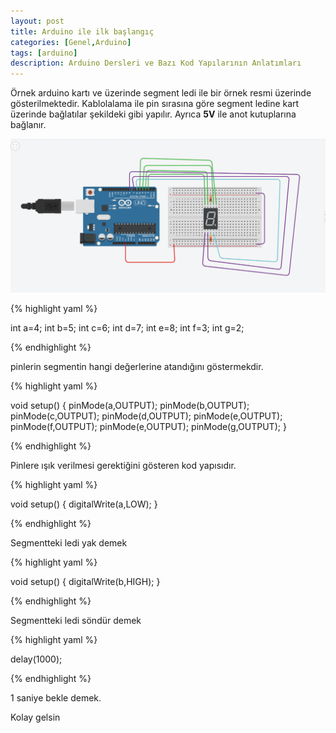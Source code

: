 ```yaml
---
layout: post
title: Arduino ile ilk başlangıç
categories: [Genel,Arduino]
tags: [arduino]
description: Arduino Dersleri ve Bazı Kod Yapılarının Anlatımları
---
```


Örnek arduino kartı ve üzerinde segment ledi ile bir örnek resmi üzerinde gösterilmektedir. Kablolalama ile pin sırasına göre
segment ledine kart üzerinde bağlatılar şekildeki gibi yapılır. Ayrıca **5V** ile anot kutuplarına bağlanır.

<img src="https://raw.githubusercontent.com/ferhatakbulut/ferhatakbulut.github.io/main/image/ar1.png">


{% highlight yaml %}

int a=4;
int b=5;
int c=6;
int d=7;
int e=8;
int f=3;
int g=2;

{% endhighlight %}

pinlerin segmentin hangi değerlerine atandığını göstermekdir.

{% highlight yaml %}

void setup()
{
  pinMode(a,OUTPUT);
  pinMode(b,OUTPUT);
  pinMode(c,OUTPUT);
  pinMode(d,OUTPUT);
  pinMode(e,OUTPUT);
  pinMode(f,OUTPUT);
  pinMode(e,OUTPUT);
  pinMode(g,OUTPUT);
}

{% endhighlight %}

Pinlere ışık verilmesi gerektiğini gösteren kod yapısıdır.

{% highlight yaml %}

void setup()
{
  digitalWrite(a,LOW);
}

{% endhighlight %}

Segmentteki ledi yak demek

{% highlight yaml %}

void setup()
{
  digitalWrite(b,HIGH);
}

{% endhighlight %}

Segmentteki ledi söndür demek

{% highlight yaml %}

 delay(1000);

{% endhighlight %}

1 saniye bekle demek.


Kolay gelsin

